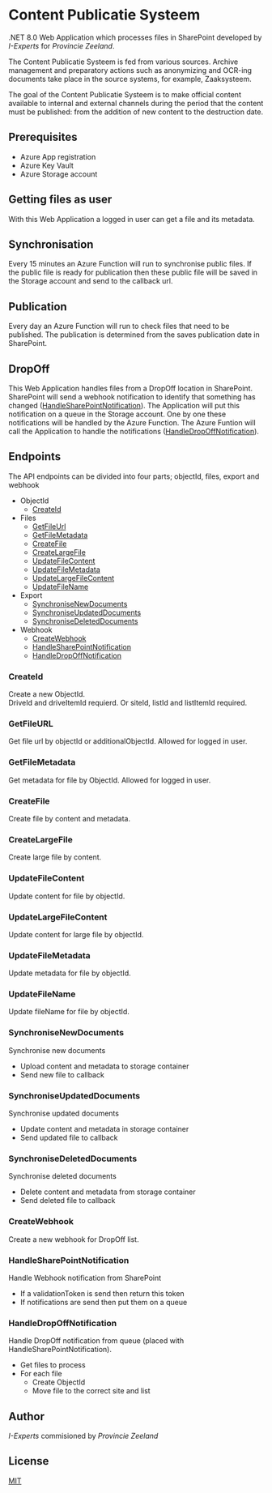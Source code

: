 # Content Publicatie Systeem

.NET 8.0 Web Application which processes files in SharePoint developed by _I-Experts_ for _Provincie Zeeland_.

The Content Publicatie Systeem is fed from various sources. Archive management and preparatory actions such as anonymizing and OCR-ing documents take place in the source systems, for example, Zaaksysteem.

The goal of the Content Publicatie Systeem is to make official content available to internal and external channels during the period that the content must be published: from the addition of new content to the destruction date.

## Prerequisites

- Azure App registration
- Azure Key Vault
- Azure Storage account

## Getting files as user

With this Web Application a logged in user can get a file and its metadata.

## Synchronisation

Every 15 minutes an Azure Function will run to synchronise public files. If the public file is ready for publication then these public file will be saved in the Storage account and send to the callback url.

## Publication

Every day an Azure Function will run to check files that need to be published. The publication is determined from the saves publication date in SharePoint.

## DropOff

This Web Application handles files from a DropOff location in SharePoint. SharePoint will send a webhook notification to identify that something has changed ([HandleSharePointNotification](#handlesharepointnotification)). The Application will put this notification on a queue in the Storage account. One by one these notifications will be handled by the Azure Function. The Azure Funtion will call the Application to handle the notifications ([HandleDropOffNotification](#handledropoffnotification)).

## Endpoints

The API endpoints can be divided into four parts; objectId, files, export and webhook

- ObjectId
  - [CreateId](#createid)
- Files
  - [GetFileUrl](#getfileurl)
  - [GetFileMetadata](#getfilemetadata)
  - [CreateFile](#createfile)
  - [CreateLargeFile](#createlargefile)
  - [UpdateFileContent](#updatefilecontent)
  - [UpdateFileMetadata](#updatefilemetadata)
  - [UpdateLargeFileContent](#updatelargefilecontent)
  - [UpdateFileName](#updatefilename)
- Export
  - [SynchroniseNewDocuments](#synchronisenewdocuments)
  - [SynchroniseUpdatedDocuments](#synchroniseupdateddocuments)
  - [SynchroniseDeletedDocuments](#synchronisedeleteddocuments)
- Webhook
  - [CreateWebhook](#createwebhook)
  - [HandleSharePointNotification](#handlesharepointnotification)
  - [HandleDropOffNotification](#handledropoffnotification)

### CreateId

Create a new ObjectId.\
DriveId and driveItemId requierd. Or siteId, listId and listItemId required.

### GetFileURL

Get file url by objectId or additionalObjectId. Allowed for logged in user.

### GetFileMetadata

Get metadata for file by ObjectId. Allowed for logged in user.

### CreateFile

Create file by content and metadata.

### CreateLargeFile

Create large file by content.

### UpdateFileContent

Update content for file by objectId.

### UpdateLargeFileContent

Update content for large file by objectId.

### UpdateFileMetadata

Update metadata for file by objectId.

### UpdateFileName

Update fileName for file by objectId.

### SynchroniseNewDocuments

Synchronise new documents

- Upload content and metadata to storage container
- Send new file to callback

### SynchroniseUpdatedDocuments

Synchronise updated documents

- Update content and metadata in storage container
- Send updated file to callback

### SynchroniseDeletedDocuments

Synchronise deleted documents

- Delete content and metadata from storage container
- Send deleted file to callback

### CreateWebhook

Create a new webhook for DropOff list.

### HandleSharePointNotification

Handle Webhook notification from SharePoint

- If a validationToken is send then return this token
- If notifications are send then put them on a queue

### HandleDropOffNotification

Handle DropOff notification from queue (placed with HandleSharePointNotification).

- Get files to process
- For each file
  - Create ObjectId
  - Move file to the correct site and list

## Author

_I-Experts_ commisioned by _Provincie Zeeland_

## License

[MIT](LICENSE)

